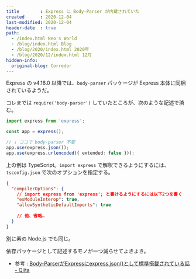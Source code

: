 ```yaml
---
title        : Express に Body-Parser が内蔵されていた
created      : 2020-12-04
last-modified: 2020-12-04
header-date  : true
path:
  - /index.html Neo's World
  - /blog/index.html Blog
  - /blog/2020/index.html 2020年
  - /blog/2020/12/index.html 12月
hidden-info:
  original-blog: Corredor
---
```


Express の v4.16.0 以降では、`body-parser` パッケージが Express 本体に同梱されているようだ。

コレまでは `require('body-parser')` していたところが、次のような記述で済む。

```typescript
import express from 'express';

const app = express();

// ↓ ココで body-parser 不要
app.use(express.json());
app.use(express.urlencoded({ extended: false }));
```

上の例は TypeScript。`import express` で解釈できるようにするには、`tsconfig.json` で次のオプションを指定する。

```json
{
  "compilerOptions": {
    // import express from 'express'; と書けるようにするには以下2つを書く
    "esModuleInterop": true,
    "allowSyntheticDefaultImports": true
    
    // 他、省略…
  }
}
```

別に素の Node.js でも同じ。

依存パッケージとして記述するモノが一つ減らせてよきよき。

- 参考 : [Body-ParserがExpressにexpress.json()として標準搭載されている話 - Qiita](https://qiita.com/atlansien/items/c587a0bf2f7f9022107c)
